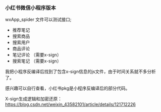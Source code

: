 

### 小红书微信小程序版本

wxApp_spider 文件可以测试接口;
   
- 推荐笔记   
- 搜索商品
- 搜索用户   
- 商品评论   
- 笔记评论  （需要x-sign） 
- 搜索笔记  （需要x-sign） 
   
我把小程序反编译后找到了包含x-sign信息的js文件，由于时间关系就不多分析了。
 
感兴趣可以自行查看，小红书pkg是小程序反编译后的部分代码。    


X-sign生成逻辑和加密还原：
https://blog.csdn.net/weixin_43582101/article/details/121712226
